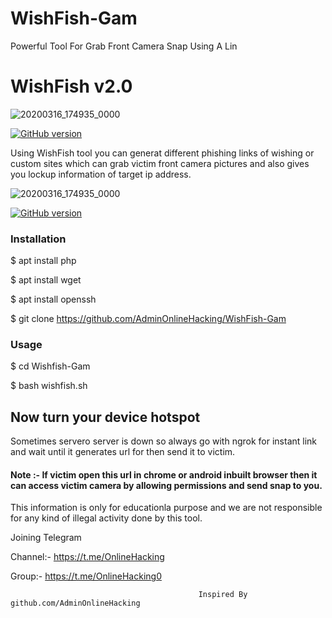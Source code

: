 # WishFish-Gam
Powerful Tool For Grab Front Camera Snap Using A Lin
<h1>WishFish v2.0</h1>


![20200316_174935_0000](https://encrypted-tbn0.gstatic.com/images?q=tbn%3AANd9GcRpMDe2RdBBI8MAEPcAuty0d0Lkfjn-qFsQjzh18FvP9b5Iw4Rd&usqp=CAU)

<p align="center">

<a href="https://github.com/AdminOnlineHacking/WishFish-Gam"><img title="GitHub version" src="https://img.shields.io/badge/version-2.0-blue" ></a>  

</p>
                                                   
<p>Using WishFish tool you can generat different phishing links of wishing or custom sites which can grab victim front camera pictures and also gives you lockup information of target ip address.

<p1>
  
  
  ![20200316_174935_0000]()

<p align="center">

<a href="https://github.com/AdminOnlineHacking/WishFish-Gam"><img title="GitHub version" src="https://img.shields.io/badge/version-2.0-blue" ></a>  

</p>
  

<h3>Installation</h3>

$ apt install php

$ apt install wget

$ apt install openssh

$ git clone https://github.com/AdminOnlineHacking/WishFish-Gam

<h3>Usage</h3>

$ cd Wishfish-Gam


$ bash wishfish.sh


<h2>Now turn your device hotspot</h3>




<p>Sometimes servero server is down so always go with ngrok for instant link and wait until it generates url for then send it to victim.

</p>

 
<h4>Note :- If victim open this url in chrome or android inbuilt browser then it can access victim camera by allowing permissions and send snap to you.

</h4>

This information is only for educationla purpose and we are not responsible for any kind of illegal activity done by this tool.

Joining Telegram 


Channel:- https://t.me/OnlineHacking

Group:- https://t.me/OnlineHacking0

                                              Inspired By github.com/AdminOnlineHacking
